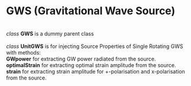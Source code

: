 # GWS (Gravitational Wave Source)
<br />
<i>class</i> <b>GWS</b> is a dummy parent class <br />
<br />
<i>class</i> <b>UnitGWS</b> is for injecting Source Properties of Single Rotating GWS with methods: <br />
<b>GWpower</b> for extracting GW power radiated from the source. <br />
  <b>optimalStrain</b> for extracting optimal strain amplitude from the source. <br />
  <b>strain</b> for extracting strain amplitude for +-polarisation and x-polarisation from the source. <br />

